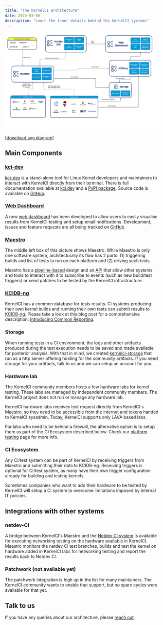 ```yaml
---
title: "The KernelCI architecture"
date: 2025-08-06
description: "Learn the inner details behind the KernelCI systems"
---
```


[![KernelCI architecture diagram](kernelci-architecture.jpg)](kernelci-architecture.jpg)

[[download svg diagram](kernelci-architecture.svg)]

## Main Components

### [kci-dev](/components/kci-dev)

[kci-dev](/components/kci-dev) is a stand-alone tool for Linux Kernel developers and maintainers to interact with KernelCI directly from their terminal. There is full documentation available at [kci.dev](https://kci.dev) and a [PyPI package](https://pypi.org/project/kci-dev/). Source code is available on [GitHub](https://github.com/kernelci/kci-dev).

### [Web Dashboard](https://dashboard.kernelci.org/)

A new [web dashboard](https://dashboard.kernelci.org/) has been developed to allow users to easily visualise results from KernelCI testing and setup email notifications. Development, issues and feature requests are all being tracked on [GitHub](https://github.com/kernelci/dashboard).

### [Maestro](/components/maestro)

The middle left box of this picture shows Maestro. While Maestro is only one software system, architecturally its flow has 2 parts: (1) triggering builds and list of tests to run on each platform and (2) driving such tests.

Maestro has a [pipeline-based](/components/maestro/pipeline) design and an [API](/components/maestro/api/) that allow other systems and tools to interact with it to subscribe to events (such as new build/test triggers) or send patches to be tested by the KernelCI infrastructure.

### [KCIDB-ng](/components/kcidb)

KernelCI has a common database for tests results. CI systems producing their own kernel builds and running their own tests can submit results to [KCIDB-ng](/components/kcidb).  Please take a look at this blog post for a comprehensive description: [Introducing Common
Reporting](https://kernelci.org/blog/2020/08/21/introducing-common-reporting/).

### Storage

When running tests in a CI environment, the logs and other artifacts produced during the test execution needs to be saved and made available for posterior analysis. With that in mind, we created [kernelci-storage](https://github.com/kernelci/kernelci-storage) that run as a http server offering hosting for the community artifacts. If you need storage for your artifacts, talk to us and we can setup an account for you.

### Hardware lab

The KernelCI community members hosts a few hardware labs for kernel testing. These labs are managed by independent community members. The KernelCI project does not run or manage any hardware lab.

KernelCI hardware labs receives test request directly from KernelCI's Maestro, so they need to be accessible from the internet and tokens handed to KernelCI sysadmin. Today, KernelCI supports only LAVA based labs.

For labs who need to be behind a firewall, the alternative option is to setup them as part of the CI Ecosystem described below. Check our [platform testing](/intro/platform-testing) page for more info.

### CI Ecosystem

Any CI/test system can be part of KernelCI by receiving triggers from Maestro and submitting their data to KCIDB-ng. Receiving triggers is optional for CI/test system, as many have their own trigger configuration already for building and testing kernels.

Sometimes companies who want to add their hardware to be tested by KernelCI will setup a CI system to overcome limitations imposed by internal IT policies.

## Integrations with other systems

### netdev-CI

A bridge between KernelCI's Maestro and the [Netdev CI system](https://github.com/linux-netdev/nipa/wiki/Netdev-CI-system) is available for executing networking testing on the hardware available in KernelCI. Maestro monitors the netdev CI test branches, builds and test the kernel on hardware added in KernelCI labs for networking testing and report the results back to Netdev CI.

### Patchwork (not available yet)

The patchwork integration is high up in the list for many maintainers. The KernelCI community wants to enable that support, but no spare cycles were available for that yet.

## Talk to us

If you have any queries about our architecture, please [reach out](/contacts).

